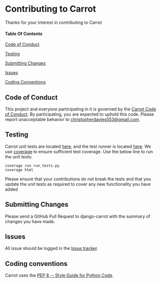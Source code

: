 # Contributing to Carrot

Thanks for your interest in contributing to Carrot

#### Table Of Contents


[Code of Conduct](#code-of-conduct)

[Testing](#testing)

[Submitting Changes](#submitting-changes)

[Issues](#issues)

[Coding Conventions](#coding-conventions)

## Code of Conduct

This project and everyone participating in it is governed by the [Carrot Code of Conduct](CODE_OF_CONDUCT.md). 
By participating, you are expected to uphold this code. Please report unacceptable behavior to [christopherdavies553@gmail.com](mailto:christopherdavies553@gmail.com).

## Testing

Carrot unit tests are located [here](carrot/tests.py), and the test runner is located [here](run_tests.py). We use [coverage](https://coverage.readthedocs.io) to 
ensure sufficient test coverage. Use the below line to run the unit tests:

```
coverage run run_tests.py
coverage html
```

Please ensure that your contributions do not break the tests and that you update the unit tests as required to cover any new functionality 
you have added


Submitting Changes
---

Please send a GitHub Pull Request to django-carrot with the summary of changes you have made.


## Issues

All issue should be logged in the [Issue tracker](https://github.com/chris104957/django-carrot/issues).


Coding conventions
---

Carrot uses the [PEP 8 -- Style Guide for Python Code](https://www.python.org/dev/peps/pep-0008/).


